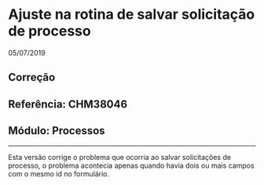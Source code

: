 # Ajuste na rotina de salvar solicitação de processo
05/07/2019
## Correção
## Referência: CHM38046
## Módulo: Processos
***

Esta versão corrige o problema que ocorria ao salvar solicitações de processo, o problema acontecia apenas quando havia dois ou mais campos com o mesmo id no formulário.